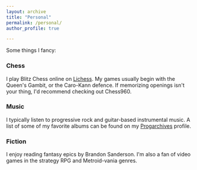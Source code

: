 ```yaml
---
layout: archive
title: "Personal"
permalink: /personal/
author_profile: true

---
```


<p>Some things I fancy:</p>

<h3>Chess</h3>
<p>
I play Blitz Chess online on <a
href="https://lichess.org/@/nickpappu">Lichess</a>. My games usually
begin with the Queen's Gambit, or the Caro-Kann defence. If memorizing
openings isn't your thing, I'd recommend checking out Chess960.
</p>

<h3>Music</h3>

I typically listen to progressive rock and guitar-based instrumental
music. A list of some of my favorite albums can be found on my
<a href="http://www.progarchives.com/Collaborators.asp?id=73264&listreviews=rate&showall=true#reviews">Progarchives</a> profile.

<h3>Fiction</h3>

<p>
I enjoy reading fantasy epics by Brandon Sanderson. I'm also a fan of
video games in the strategy RPG and Metroid-vania genres.
</p>

